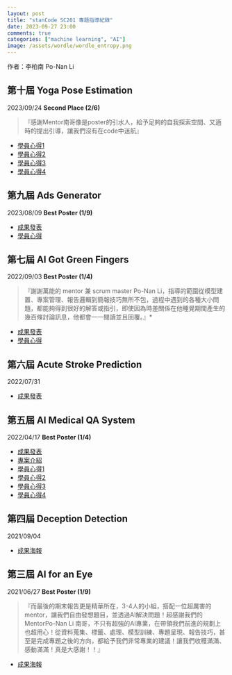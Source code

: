 ```yaml
---
layout: post
title: "stanCode SC201 專題指導紀錄"
date: 2023-09-27 23:00
comments: true
categories: ["machine learning", "AI"]
image: /assets/wordle/wordle_entropy.png
---
```



作者：李柏南 Po-Nan Li


## 第十屆 Yoga Pose Estimation
2023/09/24 **Second Place (2/6)**

> 『感謝Mentor南哥像是poster的引水人，給予足夠的自我探索空間、又適時的提出引導，讓我們沒有在code中迷航』
- [學員心得1](https://www.facebook.com/permalink.php?story_fbid=pfbid0rBo7tdi65G4CniBHXyWVU4GtL9geitH4m3hqZhHX4ksg11YmyznAQBuH84DWsLXvl&id=100000153511616&__cft__[0]=AZU8JOAoeMQFQOhTHzlj9EurXqTb0mvFVOSnz_4zywHcmc6x3OeqITtA9UzfVOQok-lARAHZS1a-6bS0kemnKL0cRwPXqJ_cuQ_mjJKcVs_ytRFkHGGpfMlI-8u4M0KJL-xwLgrAo5aw4wn29X04hMutZl3pxD0t3tAROFCHdpNC30-08jXvgtChpmnoYJu4tOA&__tn__=%2CO%2CP-R)
- [學員心得2](https://www.facebook.com/permalink.php?story_fbid=pfbid021nDmqzSiHCYz3veXfBpdbtXQv2DMaumKvam55f64o2JnEL8WRGicamUFHWGTJ8kRl&id=100002595715348&__cft__[0]=AZVKIQwgmCLS-NgMMux2BaodXAIlf36r0DgJr1-xYOHel2_aYMDWzO72KX4q5As4RQFn-QCnwdgvI4spcq6u4dVXfBLqerMxPvKuIgRmO5KwaDDKMg2l8lwnGB5_TDQRZMXn_KStXgWa43IuUlYlhEZUbPkaHr5BFCcxZdSPGYBh3Z-5i5zHntsMXxMWNWDloLQ&__tn__=%2CO%2CP-R)
- [學員心得3](https://www.facebook.com/permalink.php?story_fbid=pfbid0rWMvy61mtxafTrZMTxZGjEL39M2pvvNWG96JtNtK7y6vuzDKHacou7QpS57EQAWVl&id=100001960224267&__cft__[0]=AZU4fLst0jIhMfVsIiSza8HiehnPQeflfEQ0rnAHtlKG8rhQ7gaHT_GQGOL-6yv7JRW7e_mBAGf_snqsQQQldoCimEpEXbIPT-EZuf2_7NMa1hdpH3PuVmaAt5aDKU7DtwMFIsHHrVhwnt9oelqpZMiGRSJ9cFKzRLTyozo3p7KMeYc_QvEepNiSj1nFaFOonwg&__tn__=%2CO%2CP-R)
- [學員心得4](https://www.facebook.com/yang.duo.9655/posts/pfbid0VfJ9wMLsvAZAa26z2JMhQaQdwym89hVB5brHSdFRUziHZrXyCBDkkaNv6rqBAkeZl?__cft__[0]=AZWsXmnXRVqaVk9gnuNv4nBpPimPMIdx56fZTJlC_V3TZHAWJBjlEU6Jt6Cs2y4jCFc49hqzhuYrXXNNaIIOacOHu5HWbkYhN6Z6eR9f9pUkNQivs3ebJ6QJvH-3A1S6j0pmwW1efUfgahl86r0MvNpAEGk9hbpPL_qAgrZEHCKhw1ZOzHZ_jI7LOzLOsJTvEkI&__tn__=%2CO*F)


## 第九屆 Ads Generator
2023/08/09 **Best Poster (1/9)**

- [成果發表](https://youtu.be/h_yH907qU1E?si=MDL5J8ksSUJzQpdI)
- [學員心得](https://www.facebook.com/coco.cheng.tw/posts/pfbid0276xX2w5an9hXBu3X5uPxiMZGi2bjt2oK5MnqTffC21rQVrsGbrFbbV8PXZBwsdfvl?__cft__[0]=AZXa5CF2vx15H9_HulW4seKplk2CZfWn3HeliPiI0ZPKLOqrQMLTaWLOhd6LyTWiz7V_6fuk4hb7EBhv3jzAiIRQDCPKm3QO1z4fMGyr8e9niW7k5kA5ZFqh3MfkGL-cWiftONGPN-I1AiROl0FV3gakvqlUDMX7GHl31llYkDqgGw&__tn__=%2CO%2CP-R)


## 第七屆 AI Got Green Fingers
2022/09/03 **Best Poster (1/4)**

> 『謝謝萬能的 mentor 兼 scrum master Po-Nan Li，指導的範圍從模型建置、專案管理、報告邏輯到簡報技巧無所不包，過程中遇到的各種大小問題，都能夠得到很好的解答或指引，即使因為時差關係在他睡覺期間產生的幾百條討論訊息，他都會一一閱讀並且回覆。』*

- [成果發表](https://youtu.be/rz4oRvQK7O4?si=WPEP0gFErusAemGG)
- [學員心得](https://www.facebook.com/harker1987/posts/pfbid02UYKFhYNp7D1bNRpitnSfLmopEcnFpFXxC9GsqetNrVqpzMYE3YAN4nRxSwVqNWp8l?__cft__[0]=AZXE3IXXfX4ExfUpVhrRK_hd6g9eiwsyQ7QTDRvCy4B37rA_4ifiz42ZWyJXo4IyXT7t1Q6ur1y_Ipkec0OTEXzyjSE5WKzjCEmuXfp2DIzBxhd6TzEm00AnzDcDR3aOSf04CN4UHpThgYAvvLQkV-XaCJzfEiGRFEyRK33o_1LxY8ZEyyRCM7RgUW3Iztpoj_o&__tn__=%2CO%2CP-R)


## 第六屆 Acute Stroke Prediction
2022/07/31

- [成果發表](https://youtu.be/-fyW02M-5x4?si=jlgcXrS1vGtDWCGB)


## 第五屆 AI Medical QA System
2022/04/17 **Best Poster (1/4)**

- [成果發表](https://youtu.be/zcYt6d5456E?si=GYp2ePpWhw1sk1an)
- [專案介紹](https://medium.com/@sc201groupc/一問醫答ai-in-medical-qa-system-上-c1df60454862)
- [學員心得1](https://www.facebook.com/permalink.php?story_fbid=pfbid024kzUsr5GoKmVYcxdefDzwybDXSXjBeoeMY5v5jwdH5A7UT6VUeWVqg71vkdLhApcl&id=100001918905550&__cft__[0]=AZVdplvgTIyKT5dVydLrXFjJRffnwtvKSyYDiTeD9H7fjBX-O0A2XeS0cGK8x_UVemBbbCQtoPfJ4DFzfNojb2eQUq64GHqhFUYn58xUIeypgqG4q3lTju5AuyVNNYpd1d5U_fr_aVCBDUe1UiFxkmYMNk0JXIZ9SczEDb4mk8yyxS5gCxzKtMdliKGa4cVSbjc&__tn__=%2CO%2CP-R)
- [學員心得2](https://www.facebook.com/Fengpokai/posts/pfbid0275yWb7HcRVZfv7RRWnHeNU4GeNKWLTkjU4KurKQH2ed2WxVdoGNTYTLVLfWHJzjal?__cft__[0]=AZUCEA2mpbBfVStktHOWonKvAsDtwIgbw1JIKFGr7wVnPVh5bJ69pTigNn_-K1unbGyQU4bkk-ulkx48Q_I41tOBh2cM7Gu0Z0rBBY6QYIdhHGshAS6M3D60_dCd0WWmP6Br3_UV11Iz8Lcego4TUBjax9W4iP9hcbtyn3EFfP9g_cfQKvmOTKu7VLkeMEpkJrk&__tn__=%2CO%2CP-R)
- [學員心得3](https://www.facebook.com/permalink.php?story_fbid=pfbid093t9kx1oz6QPWmLQNhtrfntHprZEG7XHZX2VbJTQ3TQUYBadjFZUzeQggWoT5ebDl&id=100000346367142&__cft__[0]=AZXxyjxscWpCHs8R32Bo6HZogkNHQ7zalLYhel2wmcT7krDmLSOfOrgLQY47WeuIPbIvOC_s-lInKxAi5D5oLGIutlkh4F4Ih02VXSVxNGHirASfOA3mKycIf-ubwXvMcDXIrEaCCCw1r3wkVBOLEHHqZ4Y_RIPWYmfFbL9RAVvryw&__tn__=%2CO%2CP-R)
- [學員心得4](https://www.facebook.com/yingjou.wu.7/posts/pfbid02gKGM7zUPARj3bP38Pfdaqd5wsNG2i4GcaTYwT3p6cgCaxz4KCdu6c7QsJxENfHbl?__cft__[0]=AZXgCvo0Tj3Sx4SKZDdtxO3oe1MphyrwYq0GvZGHB4hxLq9HpntuNvDbjteliIyz-0j_fSxWNE_ZUmA_od6GOsSUHfMA8ZUG_vLGEoqIno-zbS6FVu-d2lCggXe1QvWcDbA-pAHrdVKK8zoOmUJmeUsOVO0SjPYsILn2V5UmIxuQ_g&__tn__=%2CO%2CP-R)


## 第四屆 Deception Detection
2021/09/04

- [成果海報](https://www.facebook.com/stancode.tw/photos/a.755333328162910/1522645481431687/?__tn__=%2CO*F)


## 第三屆 AI for an Eye
2021/06/27 **Best Poster (1/9)**

> 『而最後的期末報告更是精華所在，3-4人的小組，搭配一位超厲害的mentor，讓我們自由發想題目，並透過AI解決問題！超感謝我們的MentorPo-Nan Li  南哥，不只有超強的AI專業，在帶領我們前進的規劃上也超用心！從資料蒐集、標籤、處理、模型訓練、專題呈現、報告技巧，甚至是完成專題之後的方向，都給予我們非常專業的建議！讓我們收穫滿滿、感動滿滿！真是大感謝！！』

- [成果海報](https://www.facebook.com/stancode.tw/photos/a.755333328162910/1473547419674827/?__tn__=%2CO*F)
